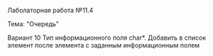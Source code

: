 Лаболаторная работа №11.4

Тема: "Очередь"

Вариант 10
Тип информационного поля char*.
Добавить в список элемент после элемента с заданным информационным полем
